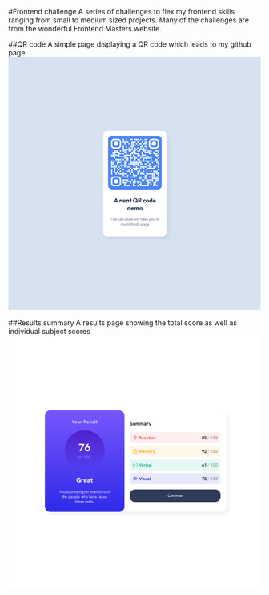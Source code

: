 #Frontend challenge
A series of challenges to flex my frontend skills ranging from small to medium sized projects. Many of the challenges are from the wonderful Frontend Masters website.

##QR code
A simple page displaying a QR code which leads to my github page
<img src="static/qr_code.png" />

##Results summary
A results page showing the total score as well as individual subject scores
<img src="static/results_summary.png" />